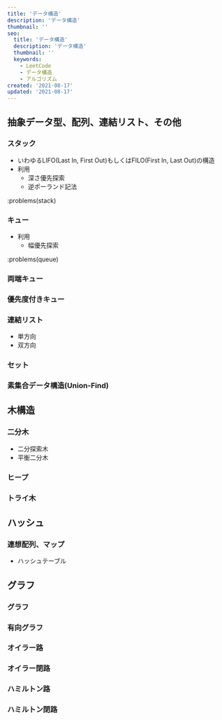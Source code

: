 ```yaml
---
title: 'データ構造'
description: 'データ構造'
thumbnail: ''
seo:
  title: 'データ構造'
  description: 'データ構造'
  thumbnail: ''
  keywords:
    - LeetCode
    - データ構造
    - アルゴリズム
created: '2021-08-17'
updated: '2021-08-17'
---
```


## 抽象データ型、配列、連結リスト、その他

### スタック

- いわゆるLIFO(Last In, First Out)もしくはFILO(First In, Last Out)の構造
- 利用
  - 深さ優先探索
  - 逆ポーランド記法

:problems(stack)

### キュー

- 利用
  - 幅優先探索

:problems(queue)

### 両端キュー

### 優先度付きキュー

### 連結リスト

- 単方向
- 双方向

### セット 

### 素集合データ構造(Union-Find)


## 木構造

### 二分木

- 二分探索木
- 平衡二分木

### ヒープ

### トライ木


## ハッシュ

### 連想配列、マップ

- ハッシュテーブル


## グラフ

### グラフ

### 有向グラフ

### オイラー路

### オイラー閉路

### ハミルトン路

### ハミルトン閉路
